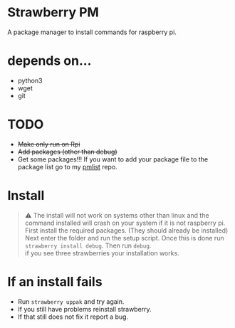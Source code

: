 # Strawberry PM
A package manager to install commands for raspberry pi.
# depends on...
* python3
* wget
* git
# TODO
* ~~Make only run on Rpi~~
* ~~Add packages (other than debug)~~
* Get some packages!!!
If you want to add your package file to the package list go to my [pmlist](https://github.com/Ccode-lang/pmlist) repo.
# Install
> ⚠️ The install will not work on systems other than linux and the command installed will crash on your system if it is not raspberry pi.
First install the required packages. (They should already be installed)  
Next enter the folder and run the setup script.  Once this is done run `strawberry install debug`.  Then run `debug`.  
if you see three strawberries your installation works.
# If an install fails
* Run `strawberry uppak` and try again.
* If you still have problems reinstall strawberry.
* If that still does not fix it report a bug.
